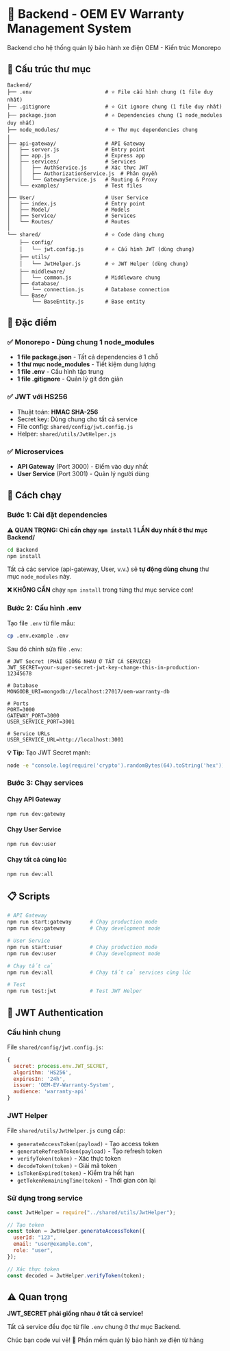 # 🚀 Backend - OEM EV Warranty Management System

Backend cho hệ thống quản lý bảo hành xe điện OEM - Kiến trúc Monorepo

## 📁 Cấu trúc thư mục

```
Backend/
├── .env                        # ⭐ File cấu hình chung (1 file duy nhất)
├── .gitignore                  # ⭐ Git ignore chung (1 file duy nhất)
├── package.json                # ⭐ Dependencies chung (1 node_modules duy nhất)
├── node_modules/               # ⭐ Thư mục dependencies chung
│
├── api-gateway/                # API Gateway
│   ├── server.js               # Entry point
│   ├── app.js                  # Express app
│   ├── services/               # Services
│   │   ├── AuthService.js      # Xác thực JWT
│   │   ├── AuthorizationService.js  # Phân quyền
│   │   └── GatewayService.js   # Routing & Proxy
│   └── examples/               # Test files
│
├── User/                       # User Service
│   ├── index.js                # Entry point
│   ├── Model/                  # Models
│   ├── Service/                # Services
│   └── Routes/                 # Routes
│
└── shared/                     # ⭐ Code dùng chung
    ├── config/
    │   └── jwt.config.js       # ⭐ Cấu hình JWT (dùng chung)
    ├── utils/
    │   └── JwtHelper.js        # ⭐ JWT Helper (dùng chung)
    ├── middleware/
    │   └── common.js           # Middleware chung
    ├── database/
    │   └── connection.js       # Database connection
    └── Base/
        └── BaseEntity.js       # Base entity
```

## 🎯 Đặc điểm

### ✅ Monorepo - Dùng chung 1 node_modules

- **1 file package.json** - Tất cả dependencies ở 1 chỗ
- **1 thư mục node_modules** - Tiết kiệm dung lượng
- **1 file .env** - Cấu hình tập trung
- **1 file .gitignore** - Quản lý git đơn giản

### ✅ JWT với HS256

- Thuật toán: **HMAC SHA-256**
- Secret key: Dùng chung cho tất cả service
- File config: `shared/config/jwt.config.js`
- Helper: `shared/utils/JwtHelper.js`

### ✅ Microservices

- **API Gateway** (Port 3000) - Điểm vào duy nhất
- **User Service** (Port 3001) - Quản lý người dùng

## 🚀 Cách chạy

### Bước 1: Cài đặt dependencies

**⚠️ QUAN TRỌNG: Chỉ cần chạy `npm install` 1 LẦN duy nhất ở thư mục Backend/**

```bash
cd Backend
npm install
```

Tất cả các service (api-gateway, User, v.v.) sẽ **tự động dùng chung** thư mục `node_modules` này.

**❌ KHÔNG CẦN** chạy `npm install` trong từng thư mục service con!

### Bước 2: Cấu hình .env

Tạo file `.env` từ file mẫu:

```bash
cp .env.example .env
```

Sau đó chỉnh sửa file `.env`:

```env
# JWT Secret (PHẢI GIỐNG NHAU Ở TẤT CẢ SERVICE)
JWT_SECRET=your-super-secret-jwt-key-change-this-in-production-12345678

# Database
MONGODB_URI=mongodb://localhost:27017/oem-warranty-db

# Ports
PORT=3000
GATEWAY_PORT=3000
USER_SERVICE_PORT=3001

# Service URLs
USER_SERVICE_URL=http://localhost:3001
```

**💡 Tip:** Tạo JWT Secret mạnh:

```bash
node -e "console.log(require('crypto').randomBytes(64).toString('hex'))"
```

### Bước 3: Chạy services

#### Chạy API Gateway

```bash
npm run dev:gateway
```

#### Chạy User Service

```bash
npm run dev:user
```

#### Chạy tất cả cùng lúc

```bash
npm run dev:all
```

## 📋 Scripts

```bash
# API Gateway
npm run start:gateway      # Chạy production mode
npm run dev:gateway        # Chạy development mode

# User Service
npm run start:user         # Chạy production mode
npm run dev:user           # Chạy development mode

# Chạy tất cả
npm run dev:all            # Chạy tất cả services cùng lúc

# Test
npm run test:jwt           # Test JWT Helper
```

## 🔐 JWT Authentication

### Cấu hình chung

File `shared/config/jwt.config.js`:

```javascript
{
  secret: process.env.JWT_SECRET,
  algorithm: 'HS256',
  expiresIn: '24h',
  issuer: 'OEM-EV-Warranty-System',
  audience: 'warranty-api'
}
```

### JWT Helper

File `shared/utils/JwtHelper.js` cung cấp:

- `generateAccessToken(payload)` - Tạo access token
- `generateRefreshToken(payload)` - Tạo refresh token
- `verifyToken(token)` - Xác thực token
- `decodeToken(token)` - Giải mã token
- `isTokenExpired(token)` - Kiểm tra hết hạn
- `getTokenRemainingTime(token)` - Thời gian còn lại

### Sử dụng trong service

```javascript
const JwtHelper = require("../shared/utils/JwtHelper");

// Tạo token
const token = JwtHelper.generateAccessToken({
  userId: "123",
  email: "user@example.com",
  role: "user",
});

// Xác thực token
const decoded = JwtHelper.verifyToken(token);
```

## ⚠️ Quan trọng

**JWT_SECRET phải giống nhau ở tất cả service!**

Tất cả service đều đọc từ file `.env` chung ở thư mục Backend.

Chúc bạn code vui vẻ! 🚀
Phần mềm quản lý bảo hành xe điện từ hãng
